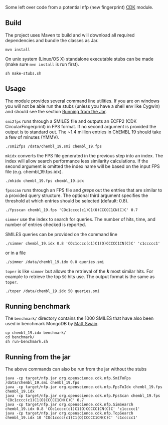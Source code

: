 Some left over code from a potential nfp (new fingerprint) [CDK](http://github.com/cdk/cdk) module.

## Build

The project uses Maven to build and will download all required dependencies and bundle the classes as Jar.

`mvn install`

On unix system (Linux/OS X) standalone executable stubs can be made (make sure `mvn install` is run first).

`sh make-stubs.sh`

## Usage

The module provides several command line utilities. If you are on windows you will not be able run the stubs
(unless you have a shell env like Cygwin) and should see the section [Running from the Jar](#Running-from-the-jar).

`smi2fps` runs through a SMILES file and outputs an ECFP2 (CDK CircularFingerprint) in FPS format. If no second argument
 is provided the output is to standard out. The ~1.4 million entries in ChEMBL 19 should take a few of minutes (YMMV).

`./smi2fps /data/chembl_19.smi chembl_19.fps`

`mkidx` converts the FPS file generated in the previous step into an index. The index will allow search performance
less similarity calculations. If the second argument is omitted the index name will be based on the input FPS file
 (e.g. chembl_19.fps.idx).

`./mkidx chembl_19.fps chembl_19.idx`

`fpsscan` runs through an FPS file and *greps* out the entries that are similar to a provided query structure. The
optional third argument specifies the threshold at which entries should be selected (default: 0.8).

`./fpsscan chembl_19.fps 'COc1cccc(c1)C1(O)CCCCC1CN(C)C' 0.7`

`simmer` use the index to search for queries. The number of hits, time, and number of entries
 checked is reported.

SMILES queries can be provided on the command line

`./simmer chembl_19.idx 0.8 'COc1cccc(c1)C1(O)CCCCC1CN(C)C' 'c1ccccc1'`

or in a file

`./simmer /data/chembl_19.idx 0.8 queries.smi`

`toper` is like `simmer` but allows the retrieval of the <b><i>k</i></b> most similar hits. For 
example to retrieve the top `50` hits use. The output format is the same as `toper`. 

`./toper /data/chembl_19.idx 50 queries.smi`

## Running benchmark

The `benchmark/` directory contains the 1000 SMILES that have also been used in benchmark MongoDB
by [Matt Swain](http://blog.matt-swain.com/post/87093745652/chemical-similarity-search-in-mongodb). 

```
cp chembl_19.idx benchmark/
cd benchmark/
sh run-benchmark.sh
```

## Running from the jar

The above commands can also be run from the jar without the stubs

```
java -cp target/nfp.jar org.openscience.cdk.nfp.SmiToFps /data/chembl_19.smi chembl_19.fps
java -cp target/nfp.jar org.openscience.cdk.nfp.FpsToIdx chembl_19.fps chembl_19.idx
java -cp target/nfp.jar org.openscience.cdk.nfp.FpsScan chembl_19.fps 'COc1cccc(c1)C1(O)CCCCC1CN(C)C' 0.7
java -cp target/nfp.jar org.openscience.cdk.nfp.SimSearch chembl_19.idx 0.8 'COc1cccc(c1)C1(O)CCCCC1CN(C)C' 'c1ccccc1'
java -cp target/nfp.jar org.openscience.cdk.nfp.TopSearch chembl_19.idx 10 'COc1cccc(c1)C1(O)CCCCC1CN(C)C' 'c1ccccc1'
```